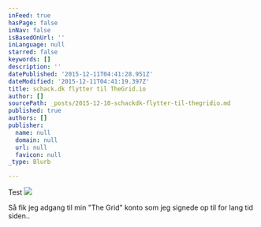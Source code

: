 ```yaml
---
inFeed: true
hasPage: false
inNav: false
isBasedOnUrl: ''
inLanguage: null
starred: false
keywords: []
description: ''
datePublished: '2015-12-11T04:41:28.951Z'
dateModified: '2015-12-11T04:41:19.397Z'
title: schack.dk flytter til TheGrid.io
author: []
sourcePath: _posts/2015-12-10-schackdk-flytter-til-thegridio.md
published: true
authors: []
publisher:
  name: null
  domain: null
  url: null
  favicon: null
_type: Blurb

---
```

Test
![](https://s3-us-west-2.amazonaws.com/the-grid-img/p/e4cb95d29df83d3a8b168898f7de09443229d579.png)

Så fik jeg adgang til min "The Grid" konto som jeg signede op til for lang tid siden..